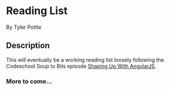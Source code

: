 # Reading List

By Tyler Pottle

## Description

This will eventually be a working reading list loosely following the Codeschool
Soup to Bits episode [Shaping Up With AngularJS](https://www.codeschool.com/screencasts/soup-to-bits-shaping-up-with-angular-js).

### More to come...
